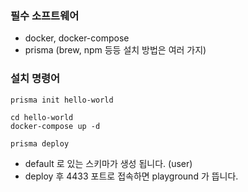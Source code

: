 ### 필수 소프트웨어
- docker, docker-compose
- prisma (brew, npm 등등 설치 방법은 여러 가지)

### 설치 명령어

```
prisma init hello-world

cd hello-world
docker-compose up -d

prisma deploy
```
- default 로 있는 스키마가 생성 됩니다. (user)
- deploy 후 4433 포트로 접속하면 playground 가 뜹니다.